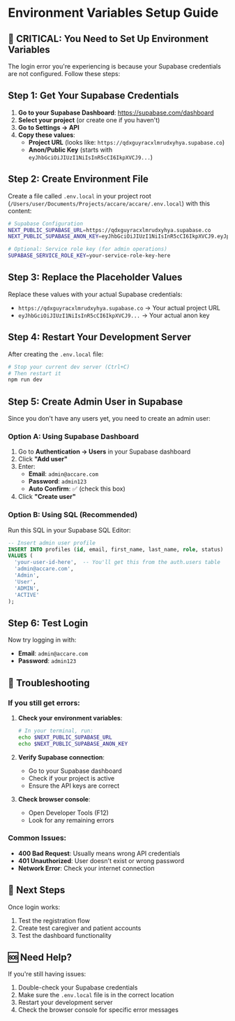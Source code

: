 # Environment Variables Setup Guide

## 🚨 **CRITICAL: You Need to Set Up Environment Variables**

The login error you're experiencing is because your Supabase credentials are not configured. Follow these steps:

## Step 1: Get Your Supabase Credentials

1. **Go to your Supabase Dashboard**: https://supabase.com/dashboard
2. **Select your project** (or create one if you haven't)
3. **Go to Settings → API**
4. **Copy these values**:
   - **Project URL** (looks like: `https://qdxguyracxlmrudxyhya.supabase.co`)
   - **Anon/Public Key** (starts with `eyJhbGciOiJIUzI1NiIsInR5cCI6IkpXVCJ9...`)

## Step 2: Create Environment File

Create a file called `.env.local` in your project root (`/Users/user/Documents/Projects/accare/accare/.env.local`) with this content:

```bash
# Supabase Configuration
NEXT_PUBLIC_SUPABASE_URL=https://qdxguyracxlmrudxyhya.supabase.co
NEXT_PUBLIC_SUPABASE_ANON_KEY=eyJhbGciOiJIUzI1NiIsInR5cCI6IkpXVCJ9.eyJpc3MiOiJzdXBhYmFzZSIsInJlZiI6InFkeGd1eXJhY3hsbXJ1ZHh5aHlhIiwicm9sZSI6ImFub24iLCJpYXQiOjE3MzQ0NzQ2NzEsImV4cCI6MjA1MDA1MDY3MX0.your-actual-anon-key-here

# Optional: Service role key (for admin operations)
SUPABASE_SERVICE_ROLE_KEY=your-service-role-key-here
```

## Step 3: Replace the Placeholder Values

Replace these values with your actual Supabase credentials:
- `https://qdxguyracxlmrudxyhya.supabase.co` → Your actual project URL
- `eyJhbGciOiJIUzI1NiIsInR5cCI6IkpXVCJ9...` → Your actual anon key

## Step 4: Restart Your Development Server

After creating the `.env.local` file:

```bash
# Stop your current dev server (Ctrl+C)
# Then restart it
npm run dev
```

## Step 5: Create Admin User in Supabase

Since you don't have any users yet, you need to create an admin user:

### Option A: Using Supabase Dashboard
1. Go to **Authentication → Users** in your Supabase dashboard
2. Click **"Add user"**
3. Enter:
   - **Email**: `admin@accare.com`
   - **Password**: `admin123`
   - **Auto Confirm**: ✅ (check this box)
4. Click **"Create user"**

### Option B: Using SQL (Recommended)
Run this SQL in your Supabase SQL Editor:

```sql
-- Insert admin user profile
INSERT INTO profiles (id, email, first_name, last_name, role, status)
VALUES (
  'your-user-id-here',  -- You'll get this from the auth.users table
  'admin@accare.com',
  'Admin',
  'User',
  'ADMIN',
  'ACTIVE'
);
```

## Step 6: Test Login

Now try logging in with:
- **Email**: `admin@accare.com`
- **Password**: `admin123`

## 🔧 Troubleshooting

### If you still get errors:

1. **Check your environment variables**:
   ```bash
   # In your terminal, run:
   echo $NEXT_PUBLIC_SUPABASE_URL
   echo $NEXT_PUBLIC_SUPABASE_ANON_KEY
   ```

2. **Verify Supabase connection**:
   - Go to your Supabase dashboard
   - Check if your project is active
   - Ensure the API keys are correct

3. **Check browser console**:
   - Open Developer Tools (F12)
   - Look for any remaining errors

### Common Issues:

- **400 Bad Request**: Usually means wrong API credentials
- **401 Unauthorized**: User doesn't exist or wrong password
- **Network Error**: Check your internet connection

## 📝 Next Steps

Once login works:
1. Test the registration flow
2. Create test caregiver and patient accounts
3. Test the dashboard functionality

## 🆘 Need Help?

If you're still having issues:
1. Double-check your Supabase credentials
2. Make sure the `.env.local` file is in the correct location
3. Restart your development server
4. Check the browser console for specific error messages
